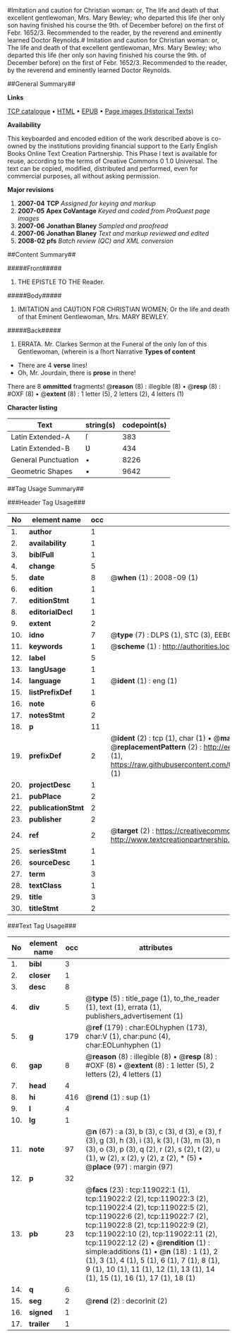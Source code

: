 #Imitation and caution for Christian woman: or, The life and death of that excellent gentlewoman, Mrs. Mary Bewley; who departed this life (her only son having finished his course the 9th. of December before) on the first of Febr. 1652/3. Recommended to the reader, by the reverend and eminently learned Doctor Reynolds.#
Imitation and caution for Christian woman: or, The life and death of that excellent gentlewoman, Mrs. Mary Bewley; who departed this life (her only son having finished his course the 9th. of December before) on the first of Febr. 1652/3. Recommended to the reader, by the reverend and eminently learned Doctor Reynolds.

##General Summary##

**Links**

[TCP catalogue](http://www.ota.ox.ac.uk/tcp/)  • 
[HTML](http://tei.it.ox.ac.uk/tcp/Texts-HTML/free/A87/A87320.html)  • 
[EPUB](http://tei.it.ox.ac.uk/tcp/Texts-EPUB/free/A87/A87320.epub) • 
[Page images (Historical Texts)](https://data.historicaltexts.jisc.ac.uk/view?pubId=eebo-99866737e&pageId=eebo-99866737e-119022-1)

**Availability**

This keyboarded and encoded edition of the
	       work described above is co-owned by the institutions
	       providing financial support to the Early English Books
	       Online Text Creation Partnership. This Phase I text is
	       available for reuse, according to the terms of Creative
	       Commons 0 1.0 Universal. The text can be copied,
	       modified, distributed and performed, even for
	       commercial purposes, all without asking permission.

**Major revisions**

1. __2007-04__ __TCP__ *Assigned for keying and markup*
1. __2007-05__ __Apex CoVantage__ *Keyed and coded from ProQuest page images*
1. __2007-06__ __Jonathan Blaney__ *Sampled and proofread*
1. __2007-06__ __Jonathan Blaney__ *Text and markup reviewed and edited*
1. __2008-02__ __pfs__ *Batch review (QC) and XML conversion*

##Content Summary##

#####Front#####

1. THE EPISTLE TO THE Reader.

#####Body#####

1. IMITATION and CAƲTION FOR CHRISTIAN WOMEN; Or the life and death of that Eminent Gentlewoman, Mrs. MARY BEWLEY.

#####Back#####

1. ERRATA.
Mr. Clarkes Sermon at the Funeral of the only ſon of this Gentlewoman, (wherein is a ſhort Narrative
**Types of content**

  * There are 4 **verse** lines!
  * Oh, Mr. Jourdain, there is **prose** in there!

There are 8 **ommitted** fragments! 
 @__reason__ (8) : illegible (8)  •  @__resp__ (8) : #OXF (8)  •  @__extent__ (8) : 1 letter (5), 2 letters (2), 4 letters (1)

**Character listing**


|Text|string(s)|codepoint(s)|
|---|---|---|
|Latin Extended-A|ſ|383|
|Latin Extended-B|Ʋ|434|
|General Punctuation|•|8226|
|Geometric Shapes|▪|9642|

##Tag Usage Summary##

###Header Tag Usage###

|No|element name|occ|attributes|
|---|---|---|---|
|1.|__author__|1||
|2.|__availability__|1||
|3.|__biblFull__|1||
|4.|__change__|5||
|5.|__date__|8| @__when__ (1) : 2008-09 (1)|
|6.|__edition__|1||
|7.|__editionStmt__|1||
|8.|__editorialDecl__|1||
|9.|__extent__|2||
|10.|__idno__|7| @__type__ (7) : DLPS (1), STC (3), EEBO-CITATION (1), PROQUEST (1), VID (1)|
|11.|__keywords__|1| @__scheme__ (1) : http://authorities.loc.gov/ (1)|
|12.|__label__|5||
|13.|__langUsage__|1||
|14.|__language__|1| @__ident__ (1) : eng (1)|
|15.|__listPrefixDef__|1||
|16.|__note__|6||
|17.|__notesStmt__|2||
|18.|__p__|11||
|19.|__prefixDef__|2| @__ident__ (2) : tcp (1), char (1)  •  @__matchPattern__ (2) : ([0-9\-]+):([0-9IVX]+) (1), (.+) (1)  •  @__replacementPattern__ (2) : http://eebo.chadwyck.com/downloadtiff?vid=$1&page=$2 (1), https://raw.githubusercontent.com/textcreationpartnership/Texts/master/tcpchars.xml#$1 (1)|
|20.|__projectDesc__|1||
|21.|__pubPlace__|2||
|22.|__publicationStmt__|2||
|23.|__publisher__|2||
|24.|__ref__|2| @__target__ (2) : https://creativecommons.org/publicdomain/zero/1.0/ (1), http://www.textcreationpartnership.org/docs/. (1)|
|25.|__seriesStmt__|1||
|26.|__sourceDesc__|1||
|27.|__term__|3||
|28.|__textClass__|1||
|29.|__title__|3||
|30.|__titleStmt__|2||


###Text Tag Usage###

|No|element name|occ|attributes|
|---|---|---|---|
|1.|__bibl__|3||
|2.|__closer__|1||
|3.|__desc__|8||
|4.|__div__|5| @__type__ (5) : title_page (1), to_the_reader (1), text (1), errata (1), publishers_advertisement (1)|
|5.|__g__|179| @__ref__ (179) : char:EOLhyphen (173), char:V (1), char:punc (4), char:EOLunhyphen (1)|
|6.|__gap__|8| @__reason__ (8) : illegible (8)  •  @__resp__ (8) : #OXF (8)  •  @__extent__ (8) : 1 letter (5), 2 letters (2), 4 letters (1)|
|7.|__head__|4||
|8.|__hi__|416| @__rend__ (1) : sup (1)|
|9.|__l__|4||
|10.|__lg__|1||
|11.|__note__|97| @__n__ (67) : a (3), b (3), c (3), d (3), e (3), f (3), g (3), h (3), i (3), k (3), l (3), m (3), n (3), o (3), p (3), q (2), r (2), s (2), t (2), u (1), w (2), x (2), y (2), z (2), * (5)  •  @__place__ (97) : margin (97)|
|12.|__p__|32||
|13.|__pb__|23| @__facs__ (23) : tcp:119022:1 (1), tcp:119022:2 (2), tcp:119022:3 (2), tcp:119022:4 (2), tcp:119022:5 (2), tcp:119022:6 (2), tcp:119022:7 (2), tcp:119022:8 (2), tcp:119022:9 (2), tcp:119022:10 (2), tcp:119022:11 (2), tcp:119022:12 (2)  •  @__rendition__ (1) : simple:additions (1)  •  @__n__ (18) : 1 (1), 2 (1), 3 (1), 4 (1), 5 (1), 6 (1), 7 (1), 8 (1), 9 (1), 10 (1), 11 (1), 12 (1), 13 (1), 14 (1), 15 (1), 16 (1), 17 (1), 18 (1)|
|14.|__q__|6||
|15.|__seg__|2| @__rend__ (2) : decorInit (2)|
|16.|__signed__|1||
|17.|__trailer__|1||
